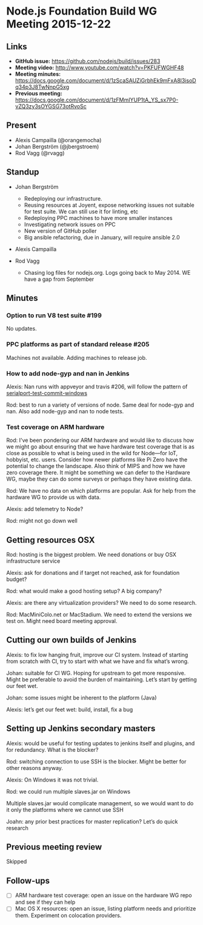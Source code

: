 # Node.js Foundation Build WG Meeting 2015-12-22

## Links

* **GitHub issue:** https://github.com/nodejs/build/issues/283
* **Meeting video:** http://www.youtube.com/watch?v=PKFUFWGHF48
* **Meeting minutes:** https://docs.google.com/document/d/1zScaSAUZiGrbhEk9mFxA8l3isoDq34p3J8TwNnpG5xg
* **Previous meeting:** https://docs.google.com/document/d/1zFMmIYUP1tA_YS_sx7P0-vZQ3zy3sOYGSG73otRvoSc

## Present

* Alexis Campailla (@orangemocha)
* Johan Bergström (@jbergstroem)
* Rod Vagg (@rvagg)

## Standup

* Johan Bergström
  * Redeploying our infrastructure.
  * Reusing resources at Joyent, expose networking issues not suitable for test
    suite. We can still use it for linting, etc
  * Redeploying PPC machines to have more smaller instances
  * Investigating network issues on PPC
  * New version of GitHub poller
  * Big ansible refactoring, due in January, will require ansible 2.0

* Alexis Campailla

* Rod Vagg
  * Chasing log files for nodejs.org. Logs going back to May 2014. WE have a gap
    from September

## Minutes

### Option to run V8 test suite #199

No updates.

### PPC platforms as part of standard release #205

Machines not available. Adding machines to release job.

### How to add node-gyp and nan in Jenkins

Alexis: Nan runs with appveyor and travis #206, will follow the pattern of
[serialport-test-commit-windows](https://ci.nodejs.org/job/serialport-test-commit-windows/build)

Rod: best to run a variety of versions of node. Same deal for node-gyp and nan.
Also add node-gyp and nan to node tests.

### Test coverage on ARM hardware

Rod: I've been pondering our ARM hardware and would like to discuss how we might
go about ensuring that we have hardware test coverage that is as close as
possible to what is being used in the wild for Node—for IoT, hobbyist, etc.
users. Consider how newer platforms like Pi Zero have the potential to change
the landscape. Also think of MIPS and how we have zero coverage there. It might
be something we can defer to the Hardware WG, maybe they can do some surveys or
perhaps they have existing data.

Rod: We have no data on which platforms are popular. Ask for help from the
hardware WG to provide us with data.

Alexis: add telemetry to Node?

Rod: might not go down well

## Getting resources OSX

Rod: hosting is the biggest problem. We need donations or buy OSX infrastructure
service

Alexis: ask for donations and if target not reached, ask for foundation budget?

Rod: what would make a good hosting setup? A big company?

Alexis: are there any virtualization providers? We need to do some research.

Rod: MacMiniColo.net or MacStadium. We need to extend the versions we test on.
Might need board meeting approval.

## Cutting our own builds of Jenkins

Alexis: to fix low hanging fruit, improve our CI system. Instead of starting
from scratch with CI, try to start with what we have and fix what’s wrong.

Johan: suitable for CI WG. Hoping for upstream to get more responsive.  Might be
preferable to avoid the burden of maintaining. Let’s start by getting our feet wet.

Johan: some issues might be inherent to the platform (Java)

Alexis: let’s get our feet wet: build, install, fix a bug

## Setting up Jenkins secondary masters

Alexis: would be useful for testing updates to jenkins itself and plugins, and
for redundancy.  What is the blocker?

Rod: switching connection to use SSH is the blocker. Might be better for other
reasons anyway.

Alexis: On Windows it was not trivial.

Rod: we could run multiple slaves.jar on Windows

Multiple slaves.jar would complicate management, so we would want to do it only
the platforms where we cannot use SSH

Joahn: any prior best practices for master replication? Let’s do quick research

## Previous meeting review

Skipped

## Follow-ups

* [ ] ARM hardware test coverage: open an issue on the hardware WG repo and see
  if they can help
* [ ] Mac OS X resources: open an issue, listing platform needs and prioritize
  them. Experiment on colocation providers.
